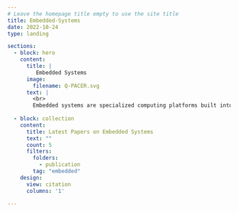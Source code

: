 ```yaml
---
# Leave the homepage title empty to use the site title
title: Embedded-Systems
date: 2022-10-24
type: landing

sections:
  - block: hero
    content:
      title: |
         Embedded Systems
      image:
        filename: Q-PACER.svg
      text: |
        <br>
        Embedded systems are specialized computing platforms built into larger systems to perform dedicated tasks, often under real-time constraints. Our research centers on designing energy-efficient, intelligent, and reliable embedded solutions for diverse applications. Embedded systems are specialized computing platforms built into larger systems to perform dedicated tasks, often under real-time constraints. Our research centers on designing energy-efficient, intelligent, and reliable embedded solutions for diverse applications. 
        
  - block: collection
    content:
      title: Latest Papers on Embedded Systems
      text: ""
      count: 5
      filters:
        folders:
          - publication
        tag: "embedded"
    design:
      view: citation
      columns: '1'

---
```

